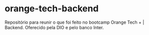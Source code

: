# orange-tech-backend
Repositório para reunir o que foi feito no bootcamp Orange Tech + | Backend. Oferecido pela DIO e pelo banco Inter.
